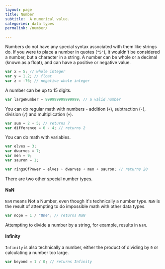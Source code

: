 ```yaml
---
layout: page
title: Number
subtitle:  A numerical value.
categories: data types
permalink: /number/

---
```


Numbers do not have any special syntax associated with them like strings do. If you were to place a number in quotes (`"5"`), it wouldn't be considered a number, but a character in a string. A number can be whole or a decimal (known as a float), and can have a positive or negative value.

```js
var x = 5; // whole integer
var y = 1.2; // float
var z = -76; // negative whole integer
```

A number can be up to 15 digits.

```js
var largeNumber = 999999999999999; // a valid number
```

You can do regular math with numbers - addition (`+`), subtraction (`-`), division (`/`) and multiplication (`+`).

```js
var sum = 2 + 5; // returns 7
var difference = 6 - 4; // returns 2
```

You can do math with variables.

```js
var elves = 3;
var dwarves = 7;
var men = 9;
var sauron = 1;

var ringsOfPower = elves + dwarves + men + sauron; // returns 20
```

There are two other special number types.

#### NaN

`NaN` means Not a Number, even though it's technically a number type. `NaN` is the result of attempting to do impossible math with other data types.

```js
var nope = 1 / "One"; // returns NaN
```

Attempting to divide a number by a string, for example, results in `NaN`.

#### Infinity

`Infinity` is also technically a number, either the product of dividing by `0` or calculating a number too large.

```js
var beyond = 1 / 0; // returns Infinity
```

